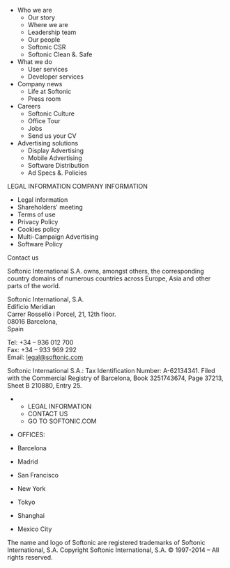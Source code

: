 *   Who we are
    *   Our story
    *   Where we are
    *   Leadership team
    *   Our people
    *   Softonic CSR
    *   Softonic Clean &. Safe
*   What we do
    *   User services
    *   Developer services
*   Company news
    *   Life at Softonic
    *   Press room
*   Careers
    *   Softonic Culture
    *   Office Tour
    *   Jobs
    *   Send us your CV
*   Advertising solutions
    *   Display Advertising
    *   Mobile Advertising
    *   Software Distribution
    *   Ad Specs &. Policies

LEGAL INFORMATION COMPANY INFORMATION

*   Legal information
*   Shareholders' meeting
*   Terms of use
*   Privacy Policy
*   Cookies policy
*   Multi-Campaign Advertising
*   Software Policy

Contact us

Softonic International S.A. owns, amongst others, the corresponding country domains of numerous countries across Europe, Asia and other parts of the world.

Softonic International, S.A.  
Edificio Meridian  
Carrer Rosselló i Porcel, 21, 12th floor.  
08016 Barcelona,  
Spain

Tel: +34 – 936 012 700  
Fax: +34 – 933 969 292  
Email: legal@softonic.com

Softonic International S.A.: Tax Identification Number: A-62134341. Filed with the Commercial Registry of Barcelona, Book 3251743674, Page 37213, Sheet B 210880, Entry 25.

*   *   LEGAL INFORMATION
    *   CONTACT US
    *   GO TO SOFTONIC.COM

*   OFFICES:
*   Barcelona
*   Madrid
*   San Francisco
*   New York
*   Tokyo
*   Shanghai
*   Mexico City

The name and logo of Softonic are registered trademarks of Softonic International, S.A. Copyright Softonic International, S.A. © 1997-2014 – All rights reserved.